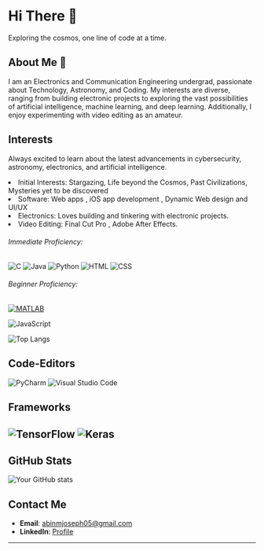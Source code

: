 # Hi There 👋
Exploring the cosmos, one line of code at a time.
<h2>About Me 🚀</h2>


I am an Electronics and Communication Engineering undergrad, passionate about Technology, Astronomy, and Coding. My interests are diverse, ranging from building electronic projects to exploring the vast possibilities of artificial intelligence, machine learning, and deep learning. Additionally, I enjoy experimenting with video editing as an amateur.

<h2>Interests</h2>
<p>Always excited to learn about the latest advancements in cybersecurity, astronomy, electronics, and artificial intelligence.</p>
<li>Initial Interests: Stargazing, Life beyond the Cosmos, Past Civilizations, Mysteries yet to be discovered</li>
<li>Software: Web apps , iOS app development , Dynamic Web design and UI/UX</li>
<li>Electronics: Loves building and tinkering with electronic projects.</li>
<li>Video Editing: Final Cut Pro , Adobe After Effects.</li>


  <h6>Immediate Proficiency:</h6>
  
  ![C](https://img.shields.io/badge/C-A8B9CC?style=for-the-badge&logo=c&logoColor=white)
  ![Java](https://img.shields.io/badge/Java-007396?style=for-the-badge&logo=java&logoColor=white)
  ![Python](https://img.shields.io/badge/Python-3776AB?style=for-the-badge&logo=python&logoColor=white)
  ![HTML](https://img.shields.io/badge/HTML5-E34F26?style=for-the-badge&logo=html5&logoColor=white)
  ![CSS](https://img.shields.io/badge/CSS3-1572B6?style=for-the-badge&logo=css3&logoColor=white)
  <h6>Beginner  Proficiency:</h6>

  [![MATLAB](https://img.shields.io/badge/MATLAB-R2023a-orange)](https://www.mathworks.com/products/matlab.html)
  
  ![JavaScript](https://img.shields.io/badge/JavaScript-F7DF1E?style=for-the-badge&logo=javascript&logoColor=black)


  ![Top Langs](https://github-readme-stats.vercel.app/api/top-langs/?username=Flash500x&layout=compact&theme=radical)

<h2>Code-Editors</h2>

  ![PyCharm](https://img.shields.io/badge/PyCharm-000000?style=for-the-badge&logo=pycharm&logoColor=white)
  ![Visual Studio Code](https://img.shields.io/badge/Visual%20Studio%20Code-0078d7?style=for-the-badge&logo=visualstudiocode&logoColor=white)

<h2>Frameworks<h2>

  ![TensorFlow](https://img.shields.io/badge/TensorFlow-FF6F00?style=for-the-badge&logo=tensorflow&logoColor=white)
  ![Keras](https://img.shields.io/badge/Keras-D00000?style=for-the-badge&logo=keras&logoColor=white)



## GitHub Stats

![Your GitHub stats](https://github-readme-stats.vercel.app/api?username=Flash500x&show_icons=true&theme=radical)

## Contact Me
- **Email**: [abinmjoseph05@gmail.com](mailto:abinmjoseph05@gmail.com)
- **LinkedIn**: [Profile](https://www.linkedin.com/in/abin-s-manoj-7b8867291/)

---
